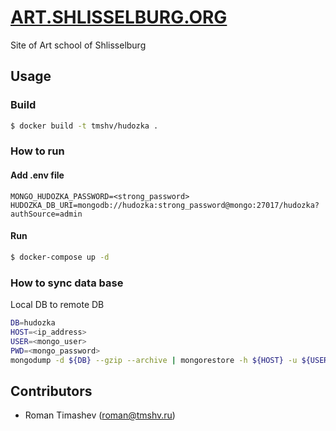 # [ART.SHLISSELBURG.ORG](https://art.shlisselburg.org)

Site of Art school of Shlisselburg

## Usage

### Build

```bash
$ docker build -t tmshv/hudozka .
```

### How to run

#### Add .env file

```
MONGO_HUDOZKA_PASSWORD=<strong_password>
HUDOZKA_DB_URI=mongodb://hudozka:strong_password@mongo:27017/hudozka?authSource=admin
```

#### Run
```bash
$ docker-compose up -d
```

### How to sync data base

Local DB to remote DB

```bash
DB=hudozka
HOST=<ip_address>
USER=<mongo_user>
PWD=<mongo_password>
mongodump -d ${DB} --gzip --archive | mongorestore -h ${HOST} -u ${USER} -p ${PWD} -d ${DB} --gzip --archive
```

## Contributors
- Roman Timashev ([roman@tmshv.ru](mailto:roman@tmshv.ru))
